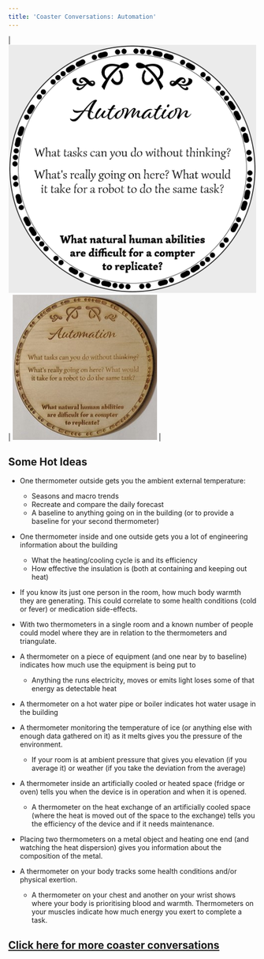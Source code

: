 ```yaml
---
title: 'Coaster Conversations: Automation'
---
```


| ![Coaster4](coasters/img/coaster4.png) |  ![Coaster4](coasters/img/physical4.jpg) |



## Some Hot Ideas

* One thermometer outside gets you the ambient external temperature:
    * Seasons and macro trends
    * Recreate and compare the daily forecast
    * A baseline to anything going on in the building (or to provide a baseline for your second thermometer)

* One thermometer inside and one outside gets you a lot of engineering information about the building
    * What the heating/cooling cycle is and its efficiency
    * How effective the insulation is (both at containing and keeping out heat)

* If you know its just one person in the room, how much body warmth they are generating. This could correlate to some health conditions (cold or fever) or medication side-effects. 

* With two thermometers in a single room and a known number of people could model where they are in relation to the thermometers and triangulate.

* A thermometer on a piece of equipment (and one near by to baseline) indicates how much use the equipment is being put to
    * Anything the runs electricity, moves or emits light loses some of that energy as detectable heat

* A thermometer on a hot water pipe or boiler indicates hot water usage in the building

* A thermometer monitoring the temperature of ice (or anything else with enough data gathered on it) as it melts gives you the pressure of the environment.
    * If your room is at ambient pressure that gives you elevation (if you average it) or weather (if you take the deviation from the average)

* A thermometer inside an artificially cooled or heated space (fridge or oven) tells you when the device is in operation and when it is opened.
    * A thermometer on the heat exchange of an artificially cooled space (where the heat is moved out of the space to the exchange) tells you the efficiency of the device and if it needs maintenance.   

* Placing two thermometers on a metal object and heating one end (and watching the heat dispersion) gives you information about the composition of the metal.  

* A thermometer on your body tracks some health conditions and/or physical exertion.
    * A thermometer on your chest and another on your wrist shows where your body is prioritising blood and warmth.
    Thermometers on your muscles indicate how much energy you exert to complete a task.




## [Click here for more coaster conversations](./coasters)